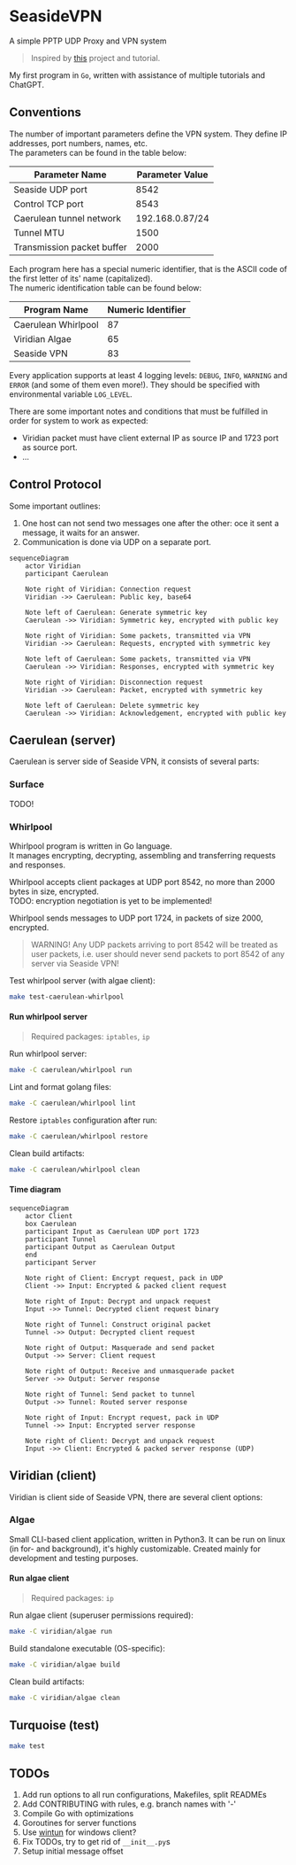 # SeasideVPN

A simple PPTP UDP Proxy and VPN system

> Inspired by [this](https://github.com/habibiefaried/vpn-protocol-udp-pptp) project and tutorial.

My first program in `Go`, written with assistance of multiple tutorials and ChatGPT.

## Conventions

The number of important parameters define the VPN system.
They define IP addresses, port numbers, names, etc.  
The parameters can be found in the table below:

| Parameter Name | Parameter Value |
| --- | --- |
| Seaside UDP port | 8542 |
| Control TCP port | 8543 |
| Caerulean tunnel network | 192.168.0.87/24 |
| Tunnel MTU | 1500 |
| Transmission packet buffer | 2000 |

Each program here has a special numeric identifier, that is the ASCII code of the first letter of its' name (capitalized).  
The numeric identification table can be found below:

| Program Name | Numeric Identifier |
| --- | --- |
| Caerulean Whirlpool | 87 |
| Viridian Algae | 65 |
| Seaside VPN | 83 |

Every application supports at least 4 logging levels: `DEBUG`, `INFO`, `WARNING` and `ERROR` (and some of them even more!).
They should be specified with environmental variable `LOG_LEVEL`.

There are some important notes and conditions that must be fulfilled in order for system to work as expected:

- Viridian packet must have client external IP as source IP and 1723 port as source port.
- ...

## Control Protocol

Some important outlines:

1. One host can not send two messages one after the other: oce it sent a message, it waits for an answer.
2. Communication is done via UDP on a separate port.

```mermaid
sequenceDiagram
    actor Viridian
    participant Caerulean

    Note right of Viridian: Connection request
    Viridian ->> Caerulean: Public key, base64
    
    Note left of Caerulean: Generate symmetric key
    Caerulean ->> Viridian: Symmetric key, encrypted with public key

    Note right of Viridian: Some packets, transmitted via VPN
    Viridian ->> Caerulean: Requests, encrypted with symmetric key

    Note left of Caerulean: Some packets, transmitted via VPN
    Caerulean ->> Viridian: Responses, encrypted with symmetric key

    Note right of Viridian: Disconnection request
    Viridian ->> Caerulean: Packet, encrypted with symmetric key

    Note left of Caerulean: Delete symmetric key
    Caerulean ->> Viridian: Acknowledgement, encrypted with public key
```

## Caerulean (server)

Caerulean is server side of Seaside VPN, it consists of several parts:

### Surface

TODO!

### Whirlpool

Whirlpool program is written in Go language.  
It manages encrypting, decrypting, assembling and transferring requests and responses.

Whirlpool accepts client packages at UDP port 8542, no more than 2000 bytes in size, encrypted.  
TODO: encryption negotiation is yet to be implemented!

Whirlpool sends messages to UDP port 1724, in packets of size 2000, encrypted.

> WARNING! Any UDP packets arriving to port 8542 will be treated as user packets, i.e. user should never send packets to port 8542 of any server via Seaside VPN!

Test whirlpool server (with algae client):

```bash
make test-caerulean-whirlpool
```

#### Run whirlpool server

> Required packages: `iptables`, `ip`

Run whirlpool server:

```bash
make -C caerulean/whirlpool run
```

Lint and format golang files:

```bash
make -C caerulean/whirlpool lint
```

Restore `iptables` configuration after run:

```bash
make -C caerulean/whirlpool restore
```

Clean build artifacts:

```bash
make -C caerulean/whirlpool clean
```

#### Time diagram

```mermaid
sequenceDiagram
    actor Client
    box Caerulean
    participant Input as Caerulean UDP port 1723
    participant Tunnel
    participant Output as Caerulean Output
    end
    participant Server

    Note right of Client: Encrypt request, pack in UDP
    Client ->> Input: Encrypted & packed client request
    
    Note right of Input: Decrypt and unpack request
    Input ->> Tunnel: Decrypted client request binary

    Note right of Tunnel: Construct original packet
    Tunnel ->> Output: Decrypted client request

    Note right of Output: Masquerade and send packet
    Output ->> Server: Client request

    Note right of Output: Receive and unmasquerade packet
    Server ->> Output: Server response
    
    Note right of Tunnel: Send packet to tunnel
    Output ->> Tunnel: Routed server response

    Note right of Input: Encrypt request, pack in UDP
    Tunnel ->> Input: Encrypted server response

    Note right of Client: Decrypt and unpack request
    Input ->> Client: Encrypted & packed server response (UDP)
```

## Viridian (client)

Viridian is client side of Seaside VPN, there are several client options:

### Algae

Small CLI-based client application, written in Python3.
It can be run on linux (in for- and background), it's highly customizable.
Created mainly for development and testing purposes.

#### Run algae client

> Required packages: `ip`

Run algae client (superuser permissions required):

```bash
make -C viridian/algae run
```

Build standalone executable (OS-specific):

```bash
make -C viridian/algae build
```

Clean build artifacts:

```bash
make -C viridian/algae clean
```

## Turquoise (test)

```bash
make test
```

## TODOs

1. Add run options to all run configurations, Makefiles, split READMEs
2. Add CONTRIBUTING with rules, e.g. branch names with '-'
3. Compile Go with optimizations
4. Goroutines for server functions
5. Use [wintun](https://git.zx2c4.com/wintun/about/) for windows client?
6. Fix TODOs, try to get rid of `__init__.py`s
7. Setup initial message offset
